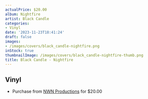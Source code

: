 ```yaml
---
actualPrice: $20.00
album: Nightfire
artist: Black Candle
categories:
- Vinyl
date: '2023-11-23T18:41:24'
draft: false
images:
- /images/covers/black_candle-nightfire.png
inStock: true
thumbnailImage: /images/covers/black_candle-nightfire-thumb.png
title: Black Candle - Nightfire
---
```


## Vinyl
* Purchase from [NWN Productions](http://shop.nwnprod.com/index.php?route=product/product&path=75&product_id=43141&sort=pd.name&order=ASC) for $20.00
